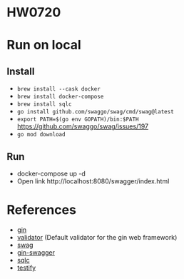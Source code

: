 # HW0720

# Run on local

## Install

- `brew install --cask docker`
- `brew install docker-compose`
- `brew install sqlc`
- `go install github.com/swaggo/swag/cmd/swag@latest`
- `export PATH=$(go env GOPATH)/bin:$PATH` https://github.com/swaggo/swag/issues/197
- `go mod download`

## Run

- docker-compose up -d
- Open link http://localhost:8080/swagger/index.html

# References

- [gin](https://github.com/gin-gonic/gin)
- [validator](https://github.com/go-playground/validator) (Default validator for the gin web framework)
- [swag](https://github.com/swaggo/swag)
- [gin-swagger](https://github.com/swaggo/gin-swagger)
- [sqlc](https://github.com/sqlc-dev/sqlc)
- [testify](https://github.com/stretchr/testify)
